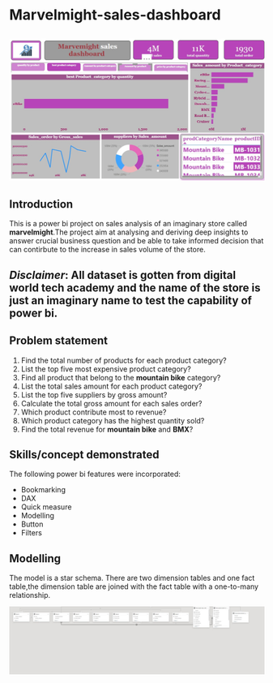 # Marvelmight-sales-dashboard
![](https://github.com/smartalyst/marvelmight-sales-dashboard/blob/main/marvel%20sd%20best%20product.jpg)
---
## Introduction

This is a power bi project on sales analysis of an imaginary store called **marvelmight**.The project aim at analysing and deriving deep insights to answer crucial business question and be able to take informed decision that can contirbute to the increase in sales volume of the store.

**_Disclaimer_**: All dataset is gotten from digital world tech academy and the name of the store is just an imaginary name to test the capability of power bi.
---
## Problem statement

1. Find the total number of products for each product category?
2. List the top five most expensive product category?
3. Find all product that belong to the **mountain bike** category?
4. List the total sales amount for each product category?
5. List the top five suppliers by gross amount?
6. Calculate the total gross amount for each sales order?
7. Which product contribute most to revenue?
8. Which product category has the highest quantity sold?
9. Find the total revenue for **mountain bike** and **BMX**?
    
## Skills/concept demonstrated

The following power bi features were incorporated:
- Bookmarking
- DAX
- Quick measure
- Modelling
- Button
- Filters
## Modelling
The model is a star schema.
There are two dimension tables and one fact table,the dimension table are joined with the fact table with a one-to-many  relationship.

![](https://github.com/smartalyst/marvelmight-sales-dashboard/blob/main/marvel%20sd%20model.jpg)



